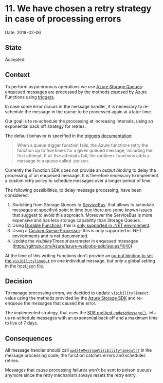 # 11. We have chosen a retry strategy in case of processing errors

Date: 2018-02-06

## State

Accepted

## Context

To perform asynchronous operations we use [Azure Storage Queues](https://azure.microsoft.com/en-us/services/storage/queues/):
enqueued messages are processed by the methods exposed by Azure Functions using [triggers](https://docs.microsoft.com/en-us/azure/azure-functions/functions-triggers-bindings).

In case some error occurs in the message handler, it is necessary to re-schedule the message in the queue
to be processed again at a later time.

Our goal is to re-schedule the processing at increasing intervals, using an exponential back off strategy for retries.

The default behavior is specified in the [triggers documentation](https://docs.microsoft.com/en-us/azure/azure-functions/functions-bindings-storage-queue#trigger---poison-messages):

> When a queue trigger function fails, the Azure functions retry the function up to five times for a given queued message, including the first attempt. 
> If all five attempts fail, the runtime> functions adds a message to a queue called <originalqueuename> -poison.

Currently the Function SDK does not provide an *output binding* to delay the processing of an enqueued message.
It is therefore necessary to implement a custom retry policy to schedule messages over a longer period of time.

The following possibilities, to delay message processing, have been considered:

  1. Switching from Storage Queues to [ServiceBus](https://docs.microsoft.com/en-us/azure/service-bus/):
  that allows to schedule messages at specified point in time bue [there are some known issues](https://github.com/Azure/Azure-Functions/issues/454#issuecomment-324785962) that suggest to avoid this approach. Moreover the ServiceBus is more expensive
  and has less storage capability than Storage Queues.
  1. Using [Durable Functions](https://docs.microsoft.com/en-us/azure/azure-functions/durable-functions-overview#language-support): this is [only supported
  in .NET environment](https://github.com/Azure/azure-functions-durable-extension/issues/13#issuecomment-359448481).
  1. Using a [Custom Queue Processor](https://stackoverflow.com/questions/26937782/queuetrigger-attribute-visibility-timeout): this is only supported in .NET environments and is not documented.
  1. Update the *visibilityTimeout* parameter in enqueued messages (https://github.com/Azure/azure-webjobs-sdk/issues/1040)

At the time of this writing Functions don't provide an [output binding to set the `visibilityTimeout`](https://github.com/Azure/azure-webjobs-sdk/issues/1040)
on one individual message, but only a global setting in the [host.json file](https://docs.microsoft.com/en-us/azure/azure-functions/functions-host-json).

## Decision

To manage processing errors, we decided to update `visibilityTimeout` value using the methods provided by the
[Azure Storage SDK](https://github.com/Azure/azure-storage-node) and re-enqueue the messages that caused the error.

The implemented strategy, that uses the [SDK method `updateMessage()`](http://azure.github.io/azure-storage-node/QueueService.html#updateMessage__anchor), lets us re-schedule messages with an exponential back off and a maximum time to live of 7 days.

## Consequences

All message handler should call [`updateMessageVisibilityTimeout()`](https://github.com/teamdigitale/io-functions/blob/master/lib/utils/azure_queues.ts#L88)
in the message processing code; the function catches errors and schedules retries.

Messages that cause processing failures won't be sent to poison queues anymore
since the retry mechanism always resets the retry entry.

